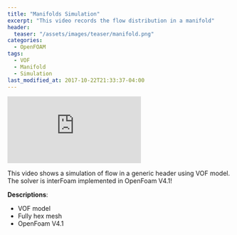 ```yaml
---
title: "Manifolds Simulation"
excerpt: "This video records the flow distribution in a manifold"
header: 
  teaser: "/assets/images/teaser/manifold.png"
categories:
  - OpenFOAM
tags:
  - VOF
  - Manifold
  - Simulation
last_modified_at: 2017-10-22T21:33:37-04:00
---
```


<div class="embed-responsive embed-responsive-16by9">
  <iframe class="embed-responsive-item" src="https://www.youtube.com/embed/fnspYv3ByIY" frameborder="0" allowfullscreen></iframe>
</div>

 This video shows a simulation of flow in a generic header using VOF model. The solver is interFoam implemented in OpenFoam V4.1!


 **Descriptions**:
* VOF model
* Fully hex mesh
* OpenFoam V4.1


